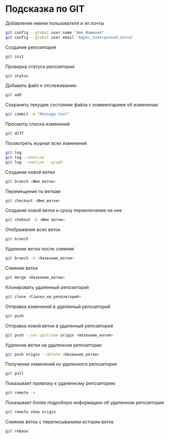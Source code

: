 # Подсказка по GIT
Добавление имени пользователя и эл.почты
```sh
git config --global user.name "Имя_Фамилия"
git config --global user.email "Адрес_электронной_почты"
```
Создание репозитория
```sh
git init
```
Проверка статуса репозитория
```sh
git status
```
Добавить файл к отслеживанию
```sh
git add
```
Сохранить текущее состояние файла с комментарием об изменении
```sh
git commit -m "Message text"
```
Просмотр списка изменений
```sh
git diff
```
Посмотреть журнал всех изменений
```sh
git log
git log --oneline
git log --oneline --graph
```
Создание новой ветки
```sh
git branch <Имя ветки>
```
Перемещение по веткам
```sh
git checkout <Имя_ветки>
```
Создание новой ветки и сразу переключение на нее
```sh
git chekout -b <Имя ветки>
```
Отображение всех веток
```sh
git branch
```
Удаление ветки после слияния
```sh
git branch -d <Название_ветки>
```
Слияние веток 
```sh
git merge <Название_ветки>
```
Клонировать удаленный репозиторий
```sh
git clone <Ссылка_на_репозиторий>
```
Отправка изменений в удаленный репозиторий
```sh
git push
```
Отправка новой ветки в удаленный репозиторий
```sh
git push --set-upstream origin <Название_ветки>
```
Удаление ветки на удаленном репозитории
```sh
git push origin --delete <Название_ветки>
```
Получение изменений из удаленного репозитория
```sh
git pull
```
Показывает привязку к удаленному репозиторию
```sh
git remote -v
```
Показывает более подробную информацию об удаленном репозитории
```sh
git remote show origin
```
Слияние веток с переписыванием истории веток
```sh
git rebase
```